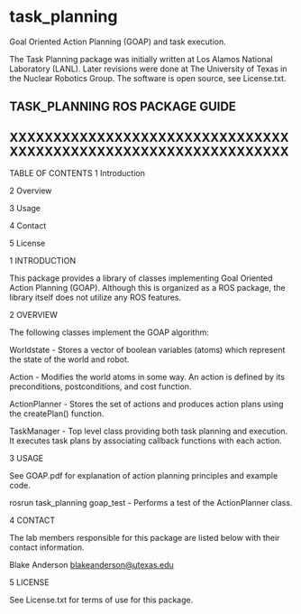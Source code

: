 # task_planning
Goal Oriented Action Planning (GOAP) and task execution.

The Task Planning package was initially written at Los Alamos National Laboratory (LANL). Later revisions were done at The University of Texas in the Nuclear Robotics Group. The software is open source, see License.txt.

TASK_PLANNING ROS PACKAGE GUIDE
----------------------------------------------------------------
XXXXXXXXXXXXXXXXXXXXXXXXXXXXXXXXXXXXXXXXXXXXXXXXXXXXXXXXXXXXXXXX
----------------------------------------------------------------

TABLE OF CONTENTS
  1 Introduction

  2 Overview

  3 Usage

  4 Contact

  5 License

1 INTRODUCTION

  This package provides a library of classes implementing Goal Oriented Action Planning (GOAP). Although this is organized as a ROS package, the library itself does not utilize any ROS features.

2 OVERVIEW

  The following classes implement the GOAP algorithm:

  Worldstate - Stores a vector of boolean variables (atoms) which represent the state of the world and robot.

  Action - Modifies the world atoms in some way. An action is defined by its preconditions, postconditions, and cost function.

  ActionPlanner - Stores the set of actions and produces action plans using the createPlan() function.

  TaskManager - Top level class providing both task planning and execution. It executes task plans by associating callback functions with each action.

3 USAGE

  See GOAP.pdf for explanation of action planning principles and example code.
  
  rosrun task_planning goap_test - Performs a test of the ActionPlanner class.

4 CONTACT
  
  The lab members responsible for this package are listed below with their contact information.

  Blake Anderson 
  blakeanderson@utexas.edu

5 LICENSE

  See License.txt for terms of use for this package.

